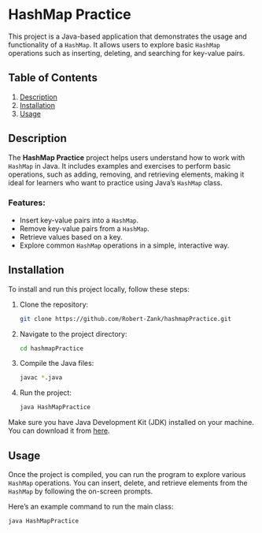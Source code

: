 # HashMap Practice

This project is a Java-based application that demonstrates the usage and functionality of a `HashMap`. It allows users to explore basic `HashMap` operations such as inserting, deleting, and searching for key-value pairs.

## Table of Contents
1. [Description](#description)
2. [Installation](#installation)
3. [Usage](#usage)

## Description

The **HashMap Practice** project helps users understand how to work with `HashMap` in Java. It includes examples and exercises to perform basic operations, such as adding, removing, and retrieving elements, making it ideal for learners who want to practice using Java’s `HashMap` class.

### Features:
- Insert key-value pairs into a `HashMap`.
- Remove key-value pairs from a `HashMap`.
- Retrieve values based on a key.
- Explore common `HashMap` operations in a simple, interactive way.

## Installation

To install and run this project locally, follow these steps:

1. Clone the repository:

    ```bash
    git clone https://github.com/Robert-Zank/hashmapPractice.git
    ```

2. Navigate to the project directory:

    ```bash
    cd hashmapPractice
    ```

3. Compile the Java files:

    ```bash
    javac *.java
    ```

4. Run the project:

    ```bash
    java HashMapPractice
    ```

Make sure you have Java Development Kit (JDK) installed on your machine. You can download it from [here](https://www.oracle.com/java/technologies/javase-downloads.html).

## Usage

Once the project is compiled, you can run the program to explore various `HashMap` operations. You can insert, delete, and retrieve elements from the `HashMap` by following the on-screen prompts.

Here’s an example command to run the main class:

```bash
java HashMapPractice
